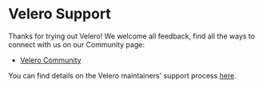 # Velero Support

Thanks for trying out Velero! We welcome all feedback, find all the ways to connect with us on our Community page:

- [Velero Community](https://velero.io/community/)

You can find details on the Velero maintainers' support process [here](https://velero.io/docs/main/support-process/).
